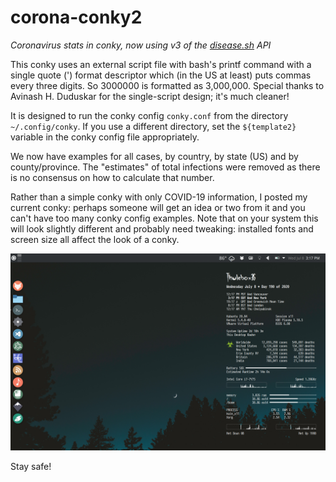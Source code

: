 # corona-conky2
*Coronavirus stats in conky, now using v3 of the [disease.sh](https://disease.sh) API*

This conky uses an external script file with bash's printf command with a single quote (') format descriptor which (in the US at least) puts commas every three digits. So 3000000 is formatted as 3,000,000. Special thanks to Avinash H. Duduskar for the single-script design; it's much cleaner!

It is designed to run the conky config `conky.conf` from the directory `~/.config/conky`. If you use a different directory, set the `${template2}` variable in the conky config file appropriately.

We now have examples for all cases, by country, by state (US) and by county/province. The "estimates" of total infections were removed as there is no consensus on how to calculate that number.

Rather than a simple conky with only COVID-19 information, I posted my current conky: perhaps someone will get an idea or two from it and you can't have too many conky config examples. Note that on your system this will look slightly different and probably need tweaking: installed fonts and screen size all affect the look of a conky.


![](screenshot.png)


Stay safe!

